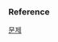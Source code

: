### Reference
[문제](https://www.hackerrank.com/challenges/revising-aggregations-sum/problem?isFullScreen=true)<br>